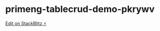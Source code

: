 # primeng-tablecrud-demo-pkrywv

[Edit on StackBlitz ⚡️](https://stackblitz.com/edit/primeng-tablecrud-demo-pkrywv)